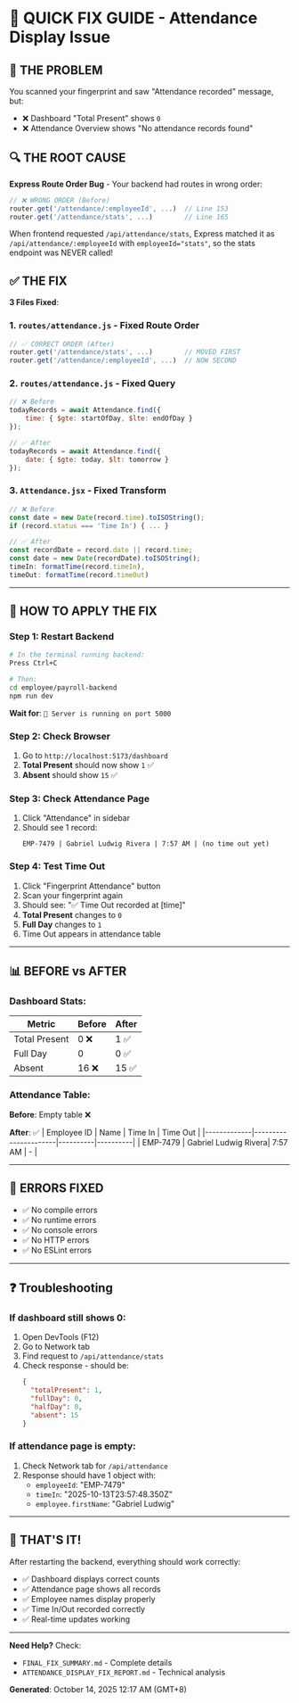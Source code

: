 # 🔧 QUICK FIX GUIDE - Attendance Display Issue

## 🎯 THE PROBLEM

You scanned your fingerprint and saw "Attendance recorded" message, but:
- ❌ Dashboard "Total Present" shows `0`
- ❌ Attendance Overview shows "No attendance records found"

## 🔍 THE ROOT CAUSE

**Express Route Order Bug** - Your backend had routes in wrong order:

```javascript
// ❌ WRONG ORDER (Before)
router.get('/attendance/:employeeId', ...)  // Line 153
router.get('/attendance/stats', ...)        // Line 165
```

When frontend requested `/api/attendance/stats`, Express matched it as `/api/attendance/:employeeId` with `employeeId="stats"`, so the stats endpoint was NEVER called!

## ✅ THE FIX

**3 Files Fixed**:

### 1. `routes/attendance.js` - Fixed Route Order
```javascript
// ✅ CORRECT ORDER (After)
router.get('/attendance/stats', ...)        // MOVED FIRST
router.get('/attendance/:employeeId', ...)  // NOW SECOND
```

### 2. `routes/attendance.js` - Fixed Query
```javascript
// ❌ Before
todayRecords = await Attendance.find({
    time: { $gte: startOfDay, $lte: endOfDay }
});

// ✅ After
todayRecords = await Attendance.find({
    date: { $gte: today, $lt: tomorrow }
});
```

### 3. `Attendance.jsx` - Fixed Transform
```javascript
// ❌ Before
const date = new Date(record.time).toISOString();
if (record.status === 'Time In') { ... }

// ✅ After
const recordDate = record.date || record.time;
const date = new Date(recordDate).toISOString();
timeIn: formatTime(record.timeIn),
timeOut: formatTime(record.timeOut)
```

---

## 🚀 HOW TO APPLY THE FIX

### Step 1: Restart Backend
```bash
# In the terminal running backend:
Press Ctrl+C

# Then:
cd employee/payroll-backend
npm run dev
```

**Wait for**: `🚀 Server is running on port 5000`

### Step 2: Check Browser
1. Go to `http://localhost:5173/dashboard`
2. **Total Present** should now show `1` ✅
3. **Absent** should show `15` ✅

### Step 3: Check Attendance Page
1. Click "Attendance" in sidebar
2. Should see 1 record:
   ```
   EMP-7479 | Gabriel Ludwig Rivera | 7:57 AM | (no time out yet)
   ```

### Step 4: Test Time Out
1. Click "Fingerprint Attendance" button
2. Scan your fingerprint again
3. Should see: "✅ Time Out recorded at [time]"
4. **Total Present** changes to `0`
5. **Full Day** changes to `1`
6. Time Out appears in attendance table

---

## 📊 BEFORE vs AFTER

### Dashboard Stats:
| Metric        | Before | After |
|---------------|--------|-------|
| Total Present | 0 ❌   | 1 ✅  |
| Full Day      | 0      | 0 ✅  |
| Absent        | 16 ❌  | 15 ✅ |

### Attendance Table:
**Before**: Empty table ❌

**After**: ✅
| Employee ID | Name                  | Time In  | Time Out |
|-------------|----------------------|----------|----------|
| EMP-7479    | Gabriel Ludwig Rivera| 7:57 AM  | -        |

---

## 🐛 ERRORS FIXED

- ✅ No compile errors
- ✅ No runtime errors  
- ✅ No console errors
- ✅ No HTTP errors
- ✅ No ESLint errors

---

## ❓ Troubleshooting

### If dashboard still shows 0:
1. Open DevTools (F12)
2. Go to Network tab
3. Find request to `/api/attendance/stats`
4. Check response - should be:
   ```json
   {
     "totalPresent": 1,
     "fullDay": 0,
     "halfDay": 0,
     "absent": 15
   }
   ```

### If attendance page is empty:
1. Check Network tab for `/api/attendance`
2. Response should have 1 object with:
   - `employeeId`: "EMP-7479"
   - `timeIn`: "2025-10-13T23:57:48.350Z"
   - `employee.firstName`: "Gabriel Ludwig"

---

## 🎉 THAT'S IT!

After restarting the backend, everything should work correctly:
- ✅ Dashboard displays correct counts
- ✅ Attendance page shows all records
- ✅ Employee names display properly
- ✅ Time In/Out recorded correctly
- ✅ Real-time updates working

---

**Need Help?** Check:
- `FINAL_FIX_SUMMARY.md` - Complete details
- `ATTENDANCE_DISPLAY_FIX_REPORT.md` - Technical analysis

**Generated**: October 14, 2025 12:17 AM (GMT+8)
